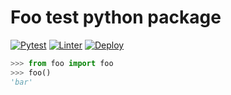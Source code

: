 Foo test python package
=======================

[![Pytest](https://github.com/seignovert/python-gh-actions/workflows/Pytest/badge.svg)](https://github.com/seignovert/python-gh-actions/actions?query=workflow%3APytest)
[![Linter](https://github.com/seignovert/python-gh-actions/workflows/Linter/badge.svg)](https://github.com/seignovert/python-gh-actions/actions?query=workflow%3ALinter)
[![Deploy](https://github.com/seignovert/python-gh-actions/workflows/Deploy/badge.svg)](https://github.com/seignovert/python-gh-actions/actions?query=workflow%3ADeploy)

```python
>>> from foo import foo
>>> foo()
'bar'
```